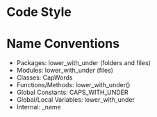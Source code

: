 # Code Style

# Name Conventions

- Packages: lower_with_under (folders and files)
- Modules: lower_with_under (files)
- Classes: CapWords
- Functions/Methods: lower_with_under()
- Global Constants: CAPS_WITH_UNDER
- Global/Local Variables: lower_with_under
- Internal: _name